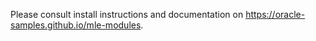 Please consult install instructions and documentation on https://oracle-samples.github.io/mle-modules.
